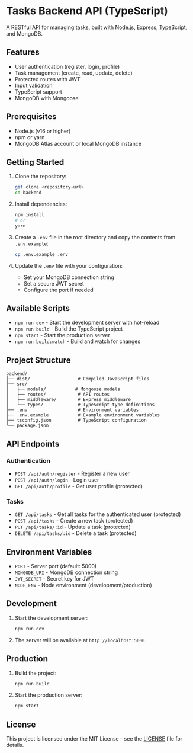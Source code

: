 # Tasks Backend API (TypeScript)

A RESTful API for managing tasks, built with Node.js, Express, TypeScript, and MongoDB.

## Features

- User authentication (register, login, profile)
- Task management (create, read, update, delete)
- Protected routes with JWT
- Input validation
- TypeScript support
- MongoDB with Mongoose

## Prerequisites

- Node.js (v16 or higher)
- npm or yarn
- MongoDB Atlas account or local MongoDB instance

## Getting Started

1. Clone the repository:
   ```bash
   git clone <repository-url>
   cd backend
   ```

2. Install dependencies:
   ```bash
   npm install
   # or
   yarn
   ```

3. Create a `.env` file in the root directory and copy the contents from `.env.example`:
   ```bash
   cp .env.example .env
   ```

4. Update the `.env` file with your configuration:
   - Set your MongoDB connection string
   - Set a secure JWT secret
   - Configure the port if needed

## Available Scripts

- `npm run dev` - Start the development server with hot-reload
- `npm run build` - Build the TypeScript project
- `npm start` - Start the production server
- `npm run build:watch` - Build and watch for changes

## Project Structure

```
backend/
├── dist/                  # Compiled JavaScript files
├── src/
│   ├── models/           # Mongoose models
│   ├── routes/            # API routes
│   ├── middleware/        # Express middleware
│   └── types/             # TypeScript type definitions
├── .env                   # Environment variables
├── .env.example           # Example environment variables
├── tsconfig.json          # TypeScript configuration
└── package.json
```

## API Endpoints

### Authentication

- `POST /api/auth/register` - Register a new user
- `POST /api/auth/login` - Login user
- `GET /api/auth/profile` - Get user profile (protected)

### Tasks

- `GET /api/tasks` - Get all tasks for the authenticated user (protected)
- `POST /api/tasks` - Create a new task (protected)
- `PUT /api/tasks/:id` - Update a task (protected)
- `DELETE /api/tasks/:id` - Delete a task (protected)

## Environment Variables

- `PORT` - Server port (default: 5000)
- `MONGODB_URI` - MongoDB connection string
- `JWT_SECRET` - Secret key for JWT
- `NODE_ENV` - Node environment (development/production)

## Development

1. Start the development server:
   ```bash
   npm run dev
   ```

2. The server will be available at `http://localhost:5000`

## Production

1. Build the project:
   ```bash
   npm run build
   ```

2. Start the production server:
   ```bash
   npm start
   ```

## License

This project is licensed under the MIT License - see the [LICENSE](LICENSE) file for details.
